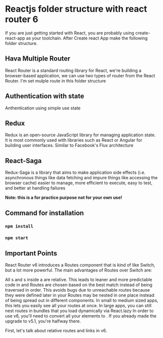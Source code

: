 # Reactjs folder structure with react router 6

If you are just getting started with React, you are probably using create-react-app as your toolchain. After Create react App make the following folder structure.

## Hava Multiple Router
React Router is a standard routing library for React, we're building a browser-based application, we can use two types of router from the React Router. I'm set mulple route in this folder structure

## Authentication with state 
Anthentication using simple use state

## Redux
Redux is an open-source JavaScript library for managing application state. It is most commonly used with libraries such as React or Angular for building user interfaces. Similar to Facebook's Flux architecture

## React-Saga
Redux-Saga is a library that aims to make application side effects (i.e. asynchronous things like data fetching and impure things like accessing the browser cache) easier to manage, more efficient to execute, easy to test, and better at handling failures


**Note: this is a for practice purpose not for your own use!**

## Command for installation

### `npm install`
### `npm start`



## Important Points
React Router v6 introduces a Routes component that is kind of like Switch, but a lot more powerful. The main advantages of Routes over Switch are:

All <Route>s and <Link>s inside a <Routes> are relative. This leads to leaner and more predictable code in <Route path> and <Link to>
Routes are chosen based on the best match instead of being traversed in order. This avoids bugs due to unreachable routes because they were defined later in your <Switch>
Routes may be nested in one place instead of being spread out in different components. In small to medium sized apps, this lets you easily see all your routes at once. In large apps, you can still nest routes in bundles that you load dynamically via React.lazy
In order to use v6, you'll need to convert all your <Switch> elements to <Routes>. If you already made the upgrade to v5.1, you're halfway there.

First, let's talk about relative routes and links in v6.